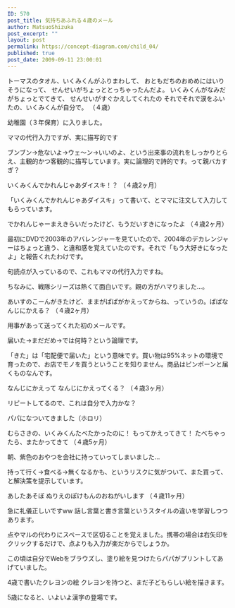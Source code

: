 ```yaml
---
ID: 570
post_title: 気持ちあふれる４歳のメール
author: MatsuoShizuka
post_excerpt: ""
layout: post
permalink: https://concept-diagram.com/child_04/
published: true
post_date: 2009-09-11 23:00:01
---
```

トーマスのタオル、いくみくんがふりまわして、
おともだちのおめめにはいりそうになって、
せんせいがちょっととっちゃったんだよ。
いくみくんがなみだがちょっとでてきて、
せんせいがすぐかえしてくれたの
それでそれで涙をふいたの、いくみくんが自分で。
（４歳）

幼稚園（３年保育）に入りました。

ママの代行入力ですが、実に描写的です

ブンブン→危ないよ→ウェ～ン→いいのよ、という出来事の流れをしっかりとらえ、主観的かつ客観的に描写しています。実に論理的で詩的です。って親バカすぎ？

いくみくんでかれんじゃあダイスキ！？
（４歳2ヶ月）

「いくみくんでかれんじゃあダイスキ」って書いて、とママに注文して入力してもらっています。

でかれんじゃーまえきらいだったけど、もうだいすきになったよ
（４歳2ヶ月）

最初にDVDで2003年のアバレンジャーを見ていたので、2004年のデカレンジャーはちょっと違う、と違和感を覚えていたのです。それで「もう大好きになったよ」と報告くれたわけです。

句読点が入っているので、これもママの代行入力ですね。

ちなみに、戦隊シリーズは熱くて面白いです。親の方がハマりました...。

あいすのこーんがきたけど、ままがぱぱがかえってからね、っていうの。ぱぱなんじにかえる？
（４歳2ヶ月）

用事があって送ってくれた初のメールです。

届いた→まだだめ→では何時？という論理です。

「きた」は「宅配便で届いた」という意味です。買い物は95%ネットの環境で育ったので、お店でモノを買うということを知りません。商品はピンポーンと届くものなんです。

なんじにかえって
なんじにかえってくる？
（４歳3ヶ月）

リピートしてるので、これは自分で入力かな？

パパになついてきました（ホロリ）

むらさきの、いくみくんたべたかったのに！
もってかえってきて！
たべちゃったら、またかってきて
（４歳5ヶ月）

朝、紫色のおやつを会社に持っていってしまいました...

持って行く→食べる→無くなるかも、というリスクに気がついて、また買って、と解決策を提示しています。

あしたあそぼ ぬりえのぽけもんのおねがいします
（４歳11ヶ月）

急に礼儀正しいですww 話し言葉と書き言葉というスタイルの違いを学習しつつあります。

点やマルの代わりにスペースで区切ることを覚えました。携帯の場合は右矢印をクリックするだけで、点よりも入力が楽だからでしょうか。

この頃は自分でWebをブラウズし、塗り絵を見つけたらパパがプリントしてあげていました。

4歳で書いたクレヨンの絵 クレヨンを持つと、まだ子どもらしい絵を描きます。

5歳になると、いよいよ漢字の登場です。
